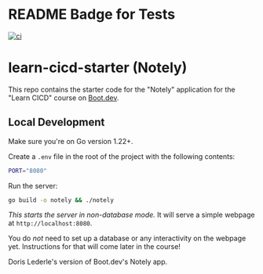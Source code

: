 # README Badge for Tests
[![ci](https://github.com/DorisLederle/learn-cicd-starter/actions/workflows/ci.yml/badge.svg)](https://github.com/DorisLederle/learn-cicd-starter/actions/workflows/ci.yml)

<!--[![ci](https://github.com/DorisLederle/learn-cicd-starter/actions/workflows/ci.yml/badge.svg?branch=main)](https://github.com/DorisLederle/learn-cicd-starter/actions/workflows/ci.yml)-->
<!--[![ci](https://github.com/DorisLederle/learn-cicd-starter/actions/workflows/ci.yml/badge.svg?branch=main&event=status)](https://github.com/DorisLederle/learn-cicd-starter/actions/workflows/ci.yml)-->


# learn-cicd-starter (Notely)

This repo contains the starter code for the "Notely" application for the "Learn CICD" course on [Boot.dev](https://boot.dev).

## Local Development

Make sure you're on Go version 1.22+.

Create a `.env` file in the root of the project with the following contents:

```bash
PORT="8080"
```

Run the server:

```bash
go build -o notely && ./notely
```

*This starts the server in non-database mode.* It will serve a simple webpage at `http://localhost:8080`.

You do *not* need to set up a database or any interactivity on the webpage yet. Instructions for that will come later in the course!

Doris Lederle's version of Boot.dev's Notely app.
